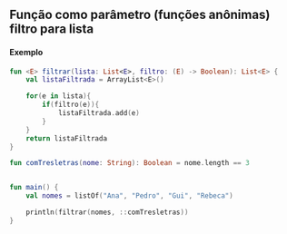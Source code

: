 
## Função como parâmetro (funções anônimas) filtro para lista


#### Exemplo

```kotlin
fun <E> filtrar(lista: List<E>, filtro: (E) -> Boolean): List<E> {
    val listaFiltrada = ArrayList<E>()

    for(e in lista){
        if(filtro(e)){
            listaFiltrada.add(e)
        }
    }
    return listaFiltrada
}

fun comTresletras(nome: String): Boolean = nome.length == 3


fun main() {
    val nomes = listOf("Ana", "Pedro", "Gui", "Rebeca")

    println(filtrar(nomes, ::comTresletras))
}
```
